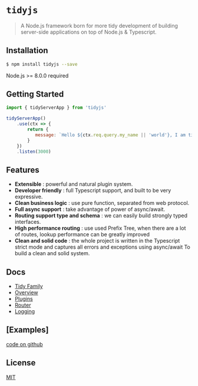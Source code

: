 # `tidyjs`
> A Node.js framework born for more tidy development of building server-side applications on top of Node.js & Typescript.

## Installation
```bash
$ npm install tidyjs --save
```
Node.js >= 8.0.0 required

## Getting Started
```js
import { tidyServerApp } from 'tidyjs'

tidyServerApp()
    .use(ctx => {
        return {
           message: `Hello ${ctx.req.query.my_name || 'world'}, I am tidyjs`,
        }
    })
    .listen(3000)
```

## Features
- **Extensible** : powerful and natural plugin system.
- **Developer friendly** : full Typescript support, and built to be very expressive.
- **Clean business logic** : use pure function, separated from web protocol.
- **Full async support** : take advantage of power of async/await. 
- **Routing support type and schema** : we can easily build strongly typed interfaces.
- **High performance routing** : use used Prefix Tree, when there are a lot of routes, lookup performance can be greatly improved
- **Clean and solid code** : the whole project is written in the Typescript strict mode and captures all errors and exceptions using async/await To build a clean and solid system.

## Docs
- [Tidy Family](https://github.com/guopi/tidy/wiki)
- [Overview](https://github.com/guopi/tidy/wiki/tidyjs)
- [Plugins](https://github.com/guopi/tidy/wiki/tidy-plugins)
- [Router](https://github.com/guopi/tidy/wiki/tidy-router)
- [Logging](https://github.com/guopi/tidy/wiki/tidyjs-Logging)
    
## [Examples]
[code on github](https://github.com/guopi/tidy/tree/master/packages/tidy-examples)

## License
[MIT]


[MIT]: https://github.com/guopi/tidy/blob/master/LICENSE

[tidy-router]: https://github.com/guopi/tidy/tree/master/packages/tidy-router
[tidy-router-version]: https://img.shields.io/npm/v/tidy-router.svg
[tidy-router-npm]: https://www.npmjs.com/package/tidy-router

[tidy-cookie]: https://github.com/guopi/tidy/tree/master/packages/tidy-cookie
[tidy-cookie-version]: https://img.shields.io/npm/v/tidy-cookie.svg
[tidy-cookie-npm]: https://www.npmjs.com/package/tidy-cookie

[tidy-upload]: https://github.com/guopi/tidy/tree/master/packages/tidy-upload
[tidy-upload-version]: https://img.shields.io/npm/v/tidy-upload.svg
[tidy-upload-npm]: https://www.npmjs.com/package/tidy-upload
